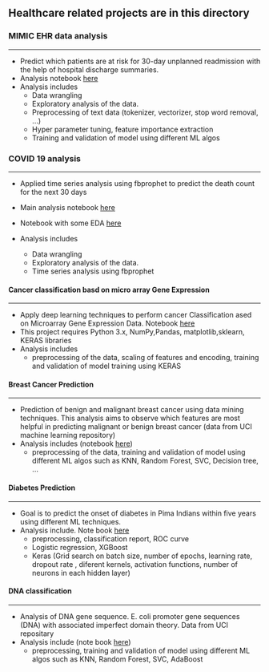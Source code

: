 ## Healthcare related projects are  in this directory

### MIMIC EHR data analysis
--------------------------------------------------------------
- Predict which patients are at risk for 30-day unplanned readmission with the help of hospital discharge summaries. 
- Analysis notebook [here](https://nbviewer.jupyter.org/github/leinada/HealthCare/blob/master/readmission/readmission.ipynb)
- Analysis includes
  * Data wrangling
  * Exploratory analysis of the data.
  * Preprocessing of text data (tokenizer, vectorizer, stop word removal, ...)
  * Hyper parameter tuning, feature importance extraction
  * Training and validation of model using different ML algos

### COVID 19 analysis
--------------------------------------------------------------
- Applied time series analysis using fbprophet to predict the death count for the next 30 days 


- Main analysis notebook [here](https://nbviewer.jupyter.org/github/leinada/HealthCare/blob/master/covid19/covid_eda_predictions_g.ipynb)
- Notebook with some EDA [here](https://nbviewer.jupyter.org/github/leinada/HealthCare/blob/master/covid19/covid_plotly_g.ipynb)

- Analysis includes

  * Data wrangling
  * Exploratory analysis of the data.
  * Time series analysis using fbprophet

#### Cancer classification basd on micro array Gene Expression
----------------------------------------------------------------
- Apply deep learning techniques to perform cancer Classification ased on Microarray Gene Expression Data. Notebook [here](https://github.com/leinada/HealthCare/blob/master/cancerClassification_geneMicroArray/cancerClassification_microArrayGeneExpressionData_KERAS.ipynb)
- This project requires Python 3.x, NumPy,Pandas, matplotlib,sklearn, KERAS libraries
- Analysis includes
  * preprocessing of the data,  scaling of features and encoding, training and validation of model training using KERAS
#### Breast Cancer Prediction
---------------------------------------------------------------
- Prediction of benign and malignant breast cancer using data mining techniques. This analysis aims to observe which features are most helpful in predicting malignant or benign breast cancer (data from UCI machine learning repository)
- Analysis includes (notebook [here](https://github.com/leinada/HealthCare/blob/master/breastCancer/BCD_differentAlgos.ipynb))
  * preprocessing of the data,  training and validation of model using different ML algos such as KNN, Random Forest, SVC, Decision tree, ...
#### Diabetes Prediction
----------------------------------------------------------------
- Goal is to predict the onset of diabetes in Pima Indians within five years using different ML techniques.
- Analysis include. Note book [here](https://github.com/leinada/HealthCare/blob/master/diabetes_prediction/diabetes.ipynb) 
   * preprocessing, classification report, ROC curve
   * Logistic regression, XGBoost
   * Keras (Grid search on batch size, number of epochs, learning rate, dropout rate , diferent kernels, activation functions, number of neurons in each hidden layer)
#### DNA classification
----------------------------------------------------------------
- Analysis of DNA gene sequence. E. coli promoter gene sequences (DNA) with associated imperfect domain theory. Data from UCI repositary
-  Analysis include (note book [here](https://github.com/leinada/HealthCare/blob/master/DNAclassification/dnaSeqClassification.ipynb))
   * preprocessing, training and validation of model using different ML algos such as KNN, Random Forest, SVC, AdaBoost
   
   
